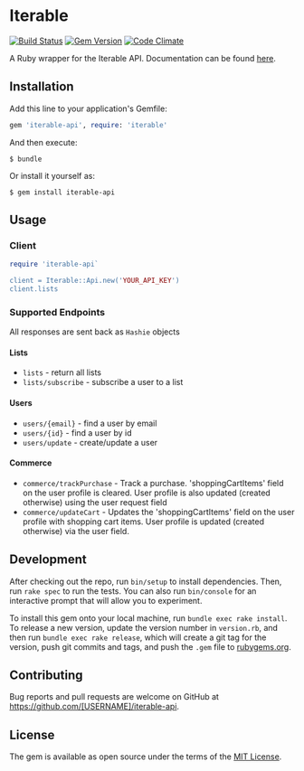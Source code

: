 # Iterable

[![Build Status](https://travis-ci.org/revvco/iterable-api.svg?branch=master)](https://travis-ci.org/revvco/iterable-api) [![Gem Version](https://badge.fury.io/rb/iterable-api.svg)](https://badge.fury.io/rb/iterable-api) [![Code Climate](https://codeclimate.com/github/revvco/iterable-api/badges/gpa.svg)](https://codeclimate.com/github/revvco/iterable-api)

A Ruby wrapper for the Iterable API. Documentation can be found [here](https://api.iterable.com/api/docs).

## Installation

Add this line to your application's Gemfile:

```ruby
gem 'iterable-api', require: 'iterable'
```

And then execute:

    $ bundle

Or install it yourself as:

    $ gem install iterable-api

## Usage

### Client

```ruby
require 'iterable-api`

client = Iterable::Api.new('YOUR_API_KEY')
client.lists
```

### Supported Endpoints

All responses are sent back as `Hashie` objects

#### Lists

* `lists` - return all lists
* `lists/subscribe` -  subscribe a user to a list

#### Users

* `users/{email}` - find a user by email
* `users/{id}` - find a user by id
* `users/update` - create/update a user

#### Commerce

* `commerce/trackPurchase` - Track a purchase. 'shoppingCartItems' field on the user profile is cleared. User profile is also updated (created otherwise) using the user request field
* `commerce/updateCart` - Updates the 'shoppingCartItems' field on the user profile with shopping cart items. User profile is updated (created otherwise) via the user field.

## Development

After checking out the repo, run `bin/setup` to install dependencies. Then, run `rake spec` to run the tests. You can also run `bin/console` for an interactive prompt that will allow you to experiment.

To install this gem onto your local machine, run `bundle exec rake install`. To release a new version, update the version number in `version.rb`, and then run `bundle exec rake release`, which will create a git tag for the version, push git commits and tags, and push the `.gem` file to [rubygems.org](https://rubygems.org).

## Contributing

Bug reports and pull requests are welcome on GitHub at https://github.com/[USERNAME]/iterable-api.

## License

The gem is available as open source under the terms of the [MIT License](http://opensource.org/licenses/MIT).

